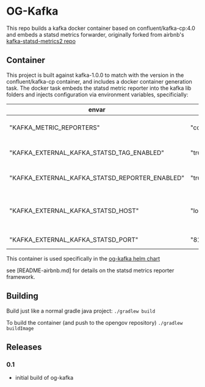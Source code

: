 # OG-Kafka

This repo builds a kafka docker container based on confluent/kafka-cp:4.0 and embeds a statsd metrics forwarder, originally forked from airbnb's [kafka-statsd-metrics2 repo](https://github.com/airbnb/kafka-statsd-metrics2/)

## Container
This project is built against kafka-1.0.0 to match with the version in the confluent/kafka-cp container, and includes a docker container generation task.
The docker task embeds the statsd metric reporter into the kafka lib folders and injects configuration via environment variables, specificially:

envar | value | meaning
--- | --- | ---
"KAFKA_METRIC_REPORTERS" | "com.airbnb.kafka.kafka09.StatsdMetricsReporter" | the class used to report kafka yammer metrics
"KAFKA_EXTERNAL_KAFKA_STATSD_TAG_ENABLED" | "true" | flag to enable/disable datadog style metrics tagging
"KAFKA_EXTERNAL_KAFKA_STATSD_REPORTER_ENABLED" | "true" | flag to enable/disable statsd metrics forwarding
"KAFKA_EXTERNAL_KAFKA_STATSD_HOST" | "localhost" | host for the statd daemon. This should be overridden in k8s, e.g. base-datadog.management
"KAFKA_EXTERNAL_KAFKA_STATSD_PORT" | "8125" | port for the statsd daemon

This container is used specifically in the [og-kafka helm chart](https://github.com/OpenGov/infrastructure/tree/master/helm_charts/kafka) 

see [README-airbnb.md] for details on the statsd metrics reporter framework.  

## Building

Build just like a normal gradle java project:
```./gradlew build```

To build the container (and push to the opengov repository)
```./gradlew buildImage```


## Releases

### 0.1
- initial build of og-kafka

